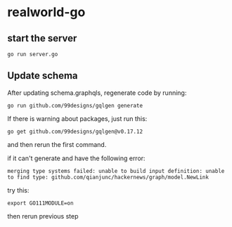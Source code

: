 # realworld-go

## start the server
`go run server.go`

## Update schema
After updating schema.graphqls, regenerate code by running: <br/>

`go run github.com/99designs/gqlgen generate`<br/>

If there is warning about packages, just run this:<br/>

`go get github.com/99designs/gqlgen@v0.17.12`<br/>

and then rerun the first command.

if it can't generate and have the following error:

`merging type systems failed: unable to build input definition: unable to find type: github.com/qianjunc/hackernews/graph/model.NewLink 
`

try this:

`export GO111MODULE=on`

then rerun previous step
